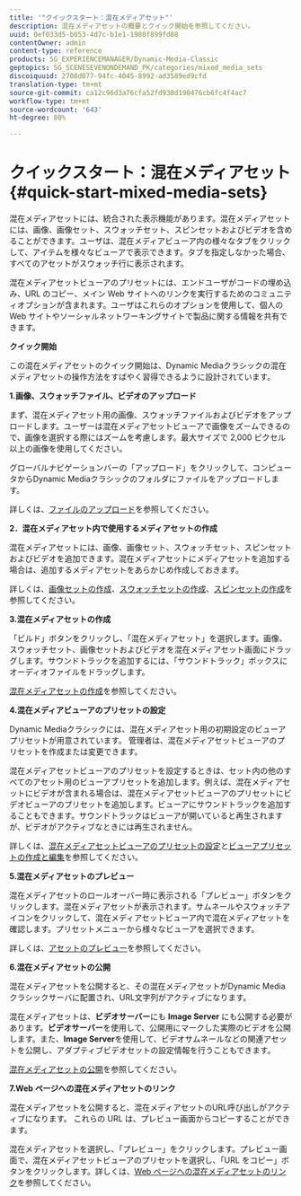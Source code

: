 ```yaml
---
title: '"クイックスタート：混在メディアセット"'
description: 混在メディアセットの概要とクイック開始を参照してください。
uuid: 0ef033d5-b053-4d7c-b1e1-1980f899fd88
contentOwner: admin
content-type: reference
products: SG_EXPERIENCEMANAGER/Dynamic-Media-Classic
geptopics: SG_SCENESEVENONDEMAND_PK/categories/mixed_media_sets
discoiquuid: 2708d077-94fc-4045-8992-ad3589ed9cfd
translation-type: tm+mt
source-git-commit: ca12c96d3a76cfa52fd930d190476cb6fc4f4ac7
workflow-type: tm+mt
source-wordcount: '643'
ht-degree: 80%

---
```



# クイックスタート：混在メディアセット{#quick-start-mixed-media-sets}

 混在メディアセットには、統合された表示機能があります。混在メディアセットには、画像、画像セット、スウォッチセット、スピンセットおよびビデオを含めることができます。ユーザは、混在メディアビューア内の様々なタブをクリックして、アイテムを様々なビューアで表示できます。タブを指定しなかった場合、すべてのアセットがスウォッチ行に表示されます。

混在メディアセットビューアのプリセットには、エンドユーザがコードの埋め込み、URL のコピー、メイン Web サイトへのリンクを実行するためのコミュニティオプションが含まれます。ユーザはこれらのオプションを使用して、個人の Web サイトやソーシャルネットワーキングサイトで製品に関する情報を共有できます。

**クイック開始**

この混在メディアセットのクイック開始は、Dynamic Mediaクラシックの混在メディアセットの操作方法をすばやく習得できるように設計されています。

**1.画像、スウォッチファイル、ビデオのアップロード**

まず、混在メディアセット用の画像、スウォッチファイルおよびビデオをアップロードします。ユーザーは混在メディアセットビューアで画像をズームできるので、画像を選択する際にはズームを考慮します。最大サイズで 2,000 ピクセル以上の画像を使用してください。

グローバルナビゲーションバーの「アップロード」をクリックして、コンピュータからDynamic Mediaクラシックのフォルダにファイルをアップロードします。

詳しくは、[ファイルのアップロード](uploading-files.md#uploading-your-files)を参照してください。

**2．混在メディアセット内で使用するメディアセットの作成**

混在メディアセットには、画像、画像セット、スウォッチセット、スピンセットおよびビデオを追加できます。混在メディアセットにメディアセットを追加する場合は、追加するメディアセットをあらかじめ作成しておきます。

詳しくは、[画像セットの作成](creating-image-set.md#creating-an-image-set)、[スウォッチセットの作成](creating-swatch-set.md#creating-a-swatch-set)、[スピンセットの作成](creating-spin-set.md#creating-a-spin-set)を参照してください。

**3.混在メディアセットの作成**

「ビルド」ボタンをクリックし、「混在メディアセット」を選択します。画像、スウォッチセット、画像セットおよびビデオを混在メディアセット画面にドラッグします。サウンドトラックを追加するには、「サウンドトラック」ボックスにオーディオファイルをドラッグします。

[混在メディアセットの作成](creating-mixed-media-set.md#creating-a-mixed-media-set)を参照してください。

**4.混在メディアビューアのプリセットの設定**

Dynamic Mediaクラシックには、混在メディアセット用の初期設定のビューアプリセットが用意されています。 管理者は、混在メディアセットビューアのプリセットを作成または変更できます。

混在メディアセットビューアのプリセットを設定するときは、セット内の他のすべてのアセット用のビューアプリセットを追加します。例えば、混在メディアセットにビデオが含まれる場合は、混在メディアセットビューアのプリセットにビデオビューアのプリセットを追加します。ビューアにサウンドトラックを追加することもできます。サウンドトラックはビューアが開いていると再生されますが、ビデオがアクティブなときには再生されません。

詳しくは、[混在メディアセットビューアのプリセットの設定](setting-mixed-media-set-viewer.md#setting-up-a-mixed-media-set-viewer-preset)と[ビューアプリセットの作成と編集](application-setup.md#adding-and-editing-viewer-presets)を参照してください。

**5.混在メディアセットのプレビュー**

混在メディアセットのロールオーバー時に表示される「プレビュー」ボタンをクリックします。混在メディアセットが表示されます。サムネールやスウォッチアイコンをクリックして、混在メディアセットビューア内で混在メディアセットを確認します。プリセットメニューから様々なビューアを選択できます。

詳しくは、[アセットのプレビュー](previewing-asset.md#previewing-an-asset)を参照してください。

**6.混在メディアセットの公開**

混在メディアセットを公開すると、その混在メディアセットがDynamic Mediaクラシックサーバに配置され、URL文字列がアクティブになります。

混在メディアセットは、**ビデオサーバー**&#x200B;にも **Image Server** にも公開する必要があります。**ビデオサーバー**&#x200B;を使用して、公開用にマークした実際のビデオを公開します。また、**Image Server**&#x200B;を使用して、ビデオサムネールなどの関連アセットを公開し、アダプティブビデオセットの設定情報を行うこともできます。

[混在メディアセットの公開](publishing-mixed-media-set.md#publishing-a-mixed-media-set)を参照してください。

**7.Web ページへの混在メディアセットのリンク**

混在メディアセットを公開すると、混在メディアセットのURL呼び出しがアクティブになります。 これらの URL は、プレビュー画面からコピーすることができます。

混在メディアセットを選択し、「プレビュー」をクリックします。プレビュー画面で、混在メディアセットビューアのプリセットを選択し、「URL をコピー」ボタンをクリックします。詳しくは、[Web ページへの混在メディアセットのリンク](linking-mixed-media-set-web.md#linking-a-mixed-media-set-to-a-web-page)を参照してください。
